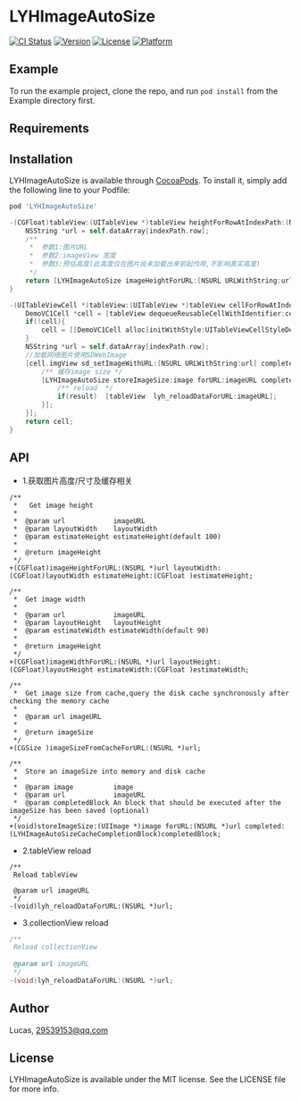 # LYHImageAutoSize

[![CI Status](https://img.shields.io/travis/Lucas/LYHImageAutoSize.svg?style=flat)](https://travis-ci.org/Lucas/LYHImageAutoSize)
[![Version](https://img.shields.io/cocoapods/v/LYHImageAutoSize.svg?style=flat)](https://cocoapods.org/pods/LYHImageAutoSize)
[![License](https://img.shields.io/cocoapods/l/LYHImageAutoSize.svg?style=flat)](https://cocoapods.org/pods/LYHImageAutoSize)
[![Platform](https://img.shields.io/cocoapods/p/LYHImageAutoSize.svg?style=flat)](https://cocoapods.org/pods/LYHImageAutoSize)

## Example

To run the example project, clone the repo, and run `pod install` from the Example directory first.

## Requirements

## Installation

LYHImageAutoSize is available through [CocoaPods](https://cocoapods.org). To install
it, simply add the following line to your Podfile:

```ruby
pod 'LYHImageAutoSize'
```

```objective-c
-(CGFloat)tableView:(UITableView *)tableView heightForRowAtIndexPath:(NSIndexPath *)indexPath{
    NSString *url = self.dataArray[indexPath.row];
    /**
     *  参数1:图片URL
     *  参数2:imageView 宽度
     *  参数3:预估高度(此高度仅在图片尚未加载出来前起作用,不影响真实高度)
     */
    return [LYHImageAutoSize imageHeightForURL:[NSURL URLWithString:url] layoutWidth:[UIScreen mainScreen].bounds.size.width-16 estimateHeight:200];
}   

-(UITableViewCell *)tableView:(UITableView *)tableView cellForRowAtIndexPath:(NSIndexPath *)indexPath{
    DemoVC1Cell *cell = [tableView dequeueReusableCellWithIdentifier:cellId];
    if(!cell){
        cell = [[DemoVC1Cell alloc]initWithStyle:UITableViewCellStyleDefault reuseIdentifier:cellId];
    }
    NSString *url = self.dataArray[indexPath.row];
    //加载网络图片使用SDWebImage
    [cell.imgView sd_setImageWithURL:[NSURL URLWithString:url] completed:^(UIImage *image, NSError *error, SDImageCacheType cacheType, NSURL *imageURL) {
        /** 缓存image size */
        [LYHImageAutoSize storeImageSize:image forURL:imageURL completed:^(BOOL result) {
            /** reload  */
            if(result)  [tableView  lyh_reloadDataForURL:imageURL];
        }];
    }];
    return cell;
}
```

## API

- 1.获取图片高度/尺寸及缓存相关

```
/**
 *   Get image height
 *
 *  @param url            imageURL
 *  @param layoutWidth    layoutWidth
 *  @param estimateHeight estimateHeight(default 100)
 *
 *  @return imageHeight
 */
+(CGFloat)imageHeightForURL:(NSURL *)url layoutWidth:(CGFloat)layoutWidth estimateHeight:(CGFloat )estimateHeight;

/**
 *  Get image width
 *
 *  @param url            imageURL
 *  @param layoutHeight   layoutHeight
 *  @param estimateWidth estimateWidth(default 90)
 *
 *  @return imageHeight
 */
+(CGFloat)imageWidthForURL:(NSURL *)url layoutHeight:(CGFloat)layoutHeight estimateWidth:(CGFloat )estimateWidth;

/**
 *  Get image size from cache,query the disk cache synchronously after checking the memory cache
 *
 *  @param url imageURL
 *
 *  @return imageSize
 */
+(CGSize )imageSizeFromCacheForURL:(NSURL *)url;

/**
 *  Store an imageSize into memory and disk cache
 *
 *  @param image          image
 *  @param url            imageURL
 *  @param completedBlock An block that should be executed after the imageSize has been saved (optional)
 */
+(void)storeImageSize:(UIImage *)image forURL:(NSURL *)url completed:(LYHImageAutoSizeCacheCompletionBlock)completedBlock;
```

- 2.tableView reload

```
/**
 Reload tableView

 @param url imageURL
 */
-(void)lyh_reloadDataForURL:(NSURL *)url;
```

- 3.collectionView reload

```objective-c
/**
 Reload collectionView
 
 @param url imageURL
 */
-(void)lyh_reloadDataForURL:(NSURL *)url;
```

## Author

Lucas, 29539153@qq.com

## License

LYHImageAutoSize is available under the MIT license. See the LICENSE file for more info.

